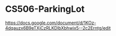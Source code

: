# CS506-ParkingLot

https://docs.google.com/document/d/1KOz-4dqauzx6B9eTXjCzRLKDlbXbhwix5--2c2Erntg/edit
